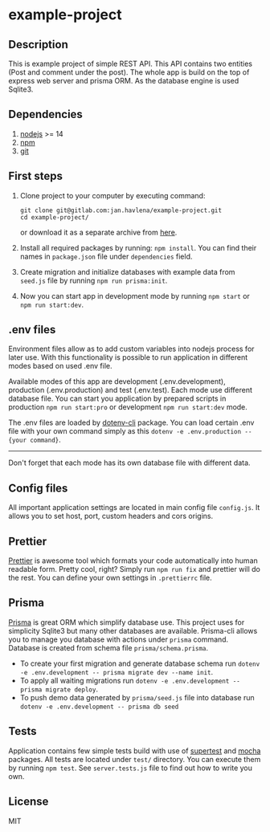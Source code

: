 # example-project

## Description

This is example project of simple REST API. This API contains two entities (Post and comment under the post).
The whole app is build on the top of express web server and prisma ORM. As the database engine is used Sqlite3.

## Dependencies

1. [nodejs](https://nodejs.org/en/) >= 14
2. [npm](https://www.npmjs.com/)
3. [git](https://git-scm.com/)

## First steps

1. Clone project to your computer by executing command:

   ```
   git clone git@gitlab.com:jan.havlena/example-project.git
   cd example-project/
   ```

   or download it as a separate archive from [here](https://gitlab.com/jan.havlena/example-project/-/archive/main/example-project-main.zip).

2. Install all required packages by running: `npm install`.
   You can find their names in `package.json` file under `dependencies` field.
3. Create migration and initialize databases with example data from `seed.js` file by running `npm run prisma:init`.
4. Now you can start app in development mode by running `npm start` or `npm run start:dev`.

## .env files

Environment files allow as to add custom variables into nodejs process for later use.
With this functionality is possible to run application in different modes based on used .env file.

Available modes of this app are development (.env.development), production (.env.production) and test (.env.test).
Each mode use different database file.
You can start you application by prepared scripts in production `npm run start:pro` or development `npm run start:dev` mode.

The .env files are loaded by [dotenv-cli](https://www.npmjs.com/package/dotenv-cli) package. You can load certain .env file with your own command simply as this `dotenv -e .env.production -- {your command}`.

---

Don't forget that each mode has its own database file with different data.

## Config files

All important application settings are located in main config file `config.js`. It allows you to set host, port, custom headers and cors origins.

## Prettier

[Prettier](https://www.npmjs.com/package/prettier) is awesome tool which formats your code automatically into human readable form. Pretty cool, right?
Simply run `npm run fix` and prettier will do the rest. You can define your own settings in `.prettierrc` file.

## Prisma

[Prisma](https://www.npmjs.com/package/prisma) is great ORM which simplify database use. This project uses for simplicity Sqlite3 but many other databases are available.
Prisma-cli allows you to manage you database with actions under `prisma` command. Database is created from schema file `prisma/schema.prisma`.

- To create your first migration and generate database schema run `dotenv -e .env.development -- prisma migrate dev --name init`.
- To apply all waiting migrations run `dotenv -e .env.development -- prisma migrate deploy`.
- To push demo data generated by `prisma/seed.js` file into database run `dotenv -e .env.development -- prisma db seed`

## Tests

Application contains few simple tests build with use of [supertest](https://www.npmjs.com/package/supertest) and [mocha](https://www.npmjs.com/package/mocha) packages. All tests are located under `test/` directory. You can execute them by running `npm test`.
See `server.tests.js` file to find out how to write you own.

## License

MIT
